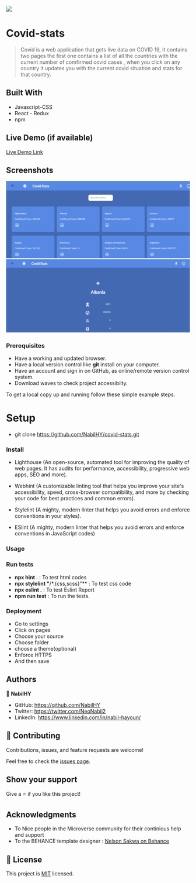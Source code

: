 ![](https://img.shields.io/badge/Microverse-blueviolet)

# Covid-stats

> Covid is a web application that gets live data on COVID 19, It contains two pages the first one contains a list of all the countries with the current number of comfirmed covid cases , when you click on any country it updates you with the current covid situation and stats for that country.


## Built With

- Javascript-CSS
- React - Redux
- npm

## Live Demo (if available)

[Live Demo Link](https://endearing-licorice-5a78c7.netlify.app)

## Screenshots

![screenshot](./screenshot/Screenshot%202022-06-30%20094138.png)
![screenshot](./screenshot/Screenshot%202022-06-30%20094221.png)

### Prerequisites

- Have a working and updated browser.
- Have a local version control like **git** install on your computer.
- Have an account and sign in on GitHub, as online/remote version control system.
- Download waves to check project accessibilty.


To get a local copy up and running follow these simple example steps.


# Setup

- git clone https://github.com/NabilHY/covid-stats.git

### Install

- Lighthouse (An open-source, automated tool for improving the quality of web pages. It has audits for performance, accessibility, progressive web apps, SEO and more).

- Webhint (A customizable linting tool that helps you improve your site's accessibility, speed, cross-browser compatibility, and more by checking your code for best practices and common errors).

- Stylelint (A mighty, modern linter that helps you avoid errors and enforce conventions in your styles).

- ESlint (A mighty, modern linter that helps you avoid errors and enforce conventions in JavaScript codes)

### Usage

### Run tests

- **npx hint .** : To test html codes
- **npx stylelint "**/\*.{css,scss}"\*\* : To test css code
- **npx eslint .** : To test Eslint Report
- **npm run test** : To run the tests.

### Deployment

- Go to settings
- Click on pages
- Choose your source
- Choose folder
- choose a theme(optional)
- Enforce HTTPS
- And then save


## Authors

👤 **NabilHY**

- GitHub: https://github.com/NabilHY
- Twitter: https://twitter.com/NeoNabil2
- LinkedIn: https://www.linkedin.com/in/nabil-hayoun/


## 🤝 Contributing

Contributions, issues, and feature requests are welcome!

Feel free to check the [issues page](../../issues/).

## Show your support

Give a ⭐️ if you like this project!

## Acknowledgments

- To Nice people in the Microverse community for their continious help and support
- To the BEHANCE template designer : [Nelson Sakwa on Behance](https://www.behance.net/sakwadesignstudio)


## 📝 License

This project is [MIT](./MIT.md) licensed.

